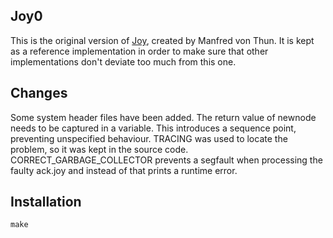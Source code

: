 Joy0
----

This is the original version of [Joy](https://github.com/Wodan58/Joy),
created by Manfred von Thun. It is kept as a reference implementation
in order to make sure that other implementations don't deviate too much
from this one.

Changes
-------

Some system header files have been added.
The return value of newnode needs to be captured in a variable.
This introduces a sequence point, preventing unspecified behaviour.
TRACING was used to locate the problem, so it was kept in the source code.
CORRECT_GARBAGE_COLLECTOR prevents a segfault when processing the faulty
ack.joy and instead of that prints a runtime error.

Installation
------------

    make
